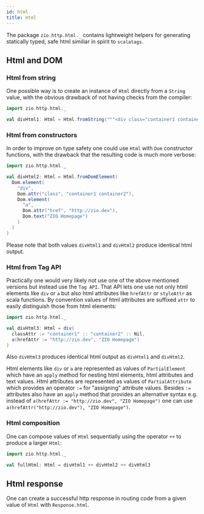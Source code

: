 ```yaml
---
id: html
title: Html
---
```


The package `zio.http.html._` contains lightweight helpers for generating statically typed, safe html similiar in spirit to `scalatags`. 

## Html and DOM

### Html from string

One possible way is to create an instance of `Html` directly from a `String` value, with the obvious drawback of not having checks
from the compiler:

```scala mdoc:silent
import zio.http.html._

val divHtml1: Html = Html.fromString("""<div class="container1 container2"><a href="http://zio.dev">ZIO Homepage</a></div>""")
```

### Html from constructors

In order to improve on type safety one could use `Html` with `Dom` constructor functions, with the drawback that the resulting
code is much more verbose:

```scala mdoc:silent
import zio.http.html._

val divHtml2: Html = Html.fromDomElement(
  Dom.element(
    "div", 
    Dom.attr("class", "container1 container2"), 
    Dom.element(
      "a", 
      Dom.attr("href", "http://zio.dev"), 
      Dom.text("ZIO Homepage")
    )
  )
)
```

Please note that both values `divHtml1` and `divHtml2` produce identical html output.

### Html from Tag API

Practically one would very likely not use one of the above mentioned versions but instead use the `Tag API`. That API lets one use not only html 
elements like `div` or `a` but also html attributes like `hrefAttr` or `styleAttr` as scala functions. By convention values of html attributes 
are suffixed `attr` to easily distinguish those from html elements: 

```scala mdoc:silent
import zio.http.html._

val divHtml3: Html = div(
  classAttr := "container1" :: "container2" :: Nil,
  a(hrefAttr := "http://zio.dev", "ZIO Homepage")
)
```

Also `divHtml3` produces identical html output as `divHtml1` and `divHtml2`. 

Html elements like `div` or `a` are represented as values of `PartialElement` which have an `apply` method for nesting html elements, 
html attributes and text values. Html attributes are represented as values of `PartialAttribute` which provides an operator `:=` for "assigning" 
attribute values. Besides `:=` attributes also have an `apply` method that provides an alternative syntax e.g. instead
of `a(hrefAttr := "http://zio.dev", "ZIO Homepage")` one can use `a(hrefAttr("http://zio.dev"), "ZIO Homepage")`. 

### Html composition

One can compose values of `Html` sequentially using the operator `++` to produce a larger `Html`: 

```scala mdoc:silent
import zio.http.html._

val fullHtml: Html = divHtml1 ++ divHtml2 ++ divHtml3
```

## Html response

One can create a successful http response in routing code from a given value of `Html` with `Response.html`.
